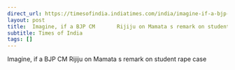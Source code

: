 ```yaml
---
direct_url: https://timesofindia.indiatimes.com/india/imagine-if-a-bjp-cm-kiren-rijiju-on-mamatas-remark-on-student-rape-case-takes-dig-at-liberal-gang/articleshow/124515956.cms
layout: post
title:  Imagine, if a BJP CM       Rijiju on Mamata s remark on student rape case
subtitle: Times of India
tags: []
---
```


 Imagine, if a BJP CM       Rijiju on Mamata s remark on student rape case
